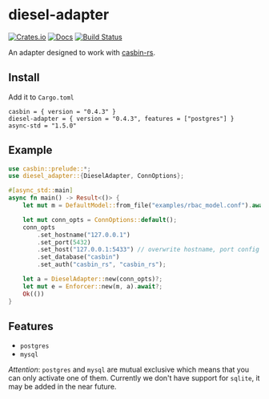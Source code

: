 # diesel-adapter

[![Crates.io](https://img.shields.io/crates/v/diesel-adapter.svg)](https://crates.io/crates/diesel-adapter)
[![Docs](https://docs.rs/diesel-adapter/badge.svg)](https://docs.rs/diesel-adapter)
[![Build Status](https://travis-ci.org/casbin-rs/diesel-adapter.svg?branch=master)](https://travis-ci.org/casbin-rs/diesel-adapter)

An adapter designed to work with [casbin-rs](https://github.com/casbin/casbin-rs).


## Install

Add it to `Cargo.toml`

```
casbin = { version = "0.4.3" }
diesel-adapter = { version = "0.4.3", features = ["postgres"] }
async-std = "1.5.0"
```


## Example

```rust
use casbin::prelude::*;
use diesel_adapter::{DieselAdapter, ConnOptions};

#[async_std::main]
async fn main() -> Result<()> {
    let mut m = DefaultModel::from_file("examples/rbac_model.conf").await?;

    let mut conn_opts = ConnOptions::default();
    conn_opts
        .set_hostname("127.0.0.1")
        .set_port(5432)
        .set_host("127.0.0.1:5433") // overwrite hostname, port config
        .set_database("casbin")
        .set_auth("casbin_rs", "casbin_rs");

    let a = DieselAdapter::new(conn_opts)?;
    let mut e = Enforcer::new(m, a).await?;
    Ok(())
}
```

## Features

- `postgres`
- `mysql`

*Attention*: `postgres` and `mysql` are mutual exclusive which means that you can only activate one of them. Currently we don't have support for `sqlite`, it may be added in the near future.
